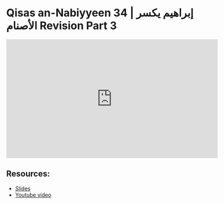 # Qisas an-Nabiyyeen 34 | إبراهيم يكسر الأصنام Revision Part 3

<iframe width="560" height="315" src="https://www.youtube-nocookie.com/embed/6XKmY_JcrdM?start=0" frameborder="0" allow="accelerometer; autoplay; encrypted-media; gyroscope; picture-in-picture" allowfullscreen="allowfullscreen"></iframe><BR>



## Resources:
- [Slides](https://github.com/arshare/resources_balagha_pdfs)
- [Youtube video](https://youtu.be/6XKmY_JcrdM)

